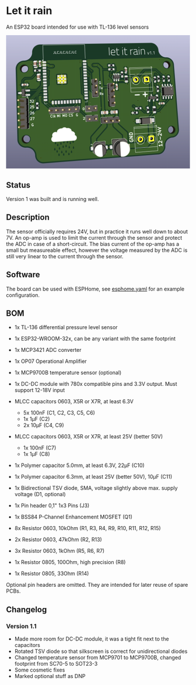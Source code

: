 # Let it rain

An ESP32 board intended for use with TL-136 level sensors

![Rendering of the PCB](pcb_rendering.png)

## Status

Version 1 was built and is running well.

## Description

The sensor officially requires 24V, but in practice it runs well down to about 7V.
An op-amp is used to limit the current through the sensor and protect the ADC in case
of a short-circuit. The bias current of the op-amp has a small but measureable effect,
however the voltage measured by the ADC is still very linear to the current through the
sensor.

## Software

The board can be used with ESPHome, see [esphome.yaml](esphome.yaml) for an example configuration.

## BOM

 - 1x TL-136 differential pressure level sensor
 - 1x ESP32-WROOM-32x, can be any variant with the same footprint
 - 1x MCP3421 ADC converter
 - 1x OP07 Operational Amplifier
 - 1x MCP9700B temperature sensor (optional)
 - 1x DC-DC module with 780x compatible pins and 3.3V output. Must support 12-18V input

 - MLCC capacitors 0603, X5R or X7R, at least 6.3V
   - 5x 100nF (C1, C2, C3, C5, C6)
   - 1x 1µF (C2)
   - 2x 10µF (C4, C9)
 - MLCC capacitors 0603, X5R or X7R, at least 25V (better 50V)
   - 1x 100nF (C7)
   - 1x 1µF (C8)
 - 1x Polymer capacitor 5.0mm, at least 6.3V, 22µF (C10)
 - 1x Polymer capacitor 6.3mm, at least 25V (better 50V), 10µF (C11)
 - 1x Bidirectional TSV diode, SMA, voltage slightly above max. supply voltage (D1, optional)
 - 1x Pin header 0,1" 1x3 Pins (J3)
 - 1x BSS84 P-Channel Enhancement MOSFET (Q1)
 - 8x Resistor 0603, 10kOhm (R1, R3, R4, R9, R10, R11, R12, R15)
 - 2x Resistor 0603, 47kOhm (R2, R13)
 - 3x Resistor 0603, 1kOhm (R5, R6, R7)
 - 1x Resistor 0805, 100Ohm, high precision (R8)
 - 1x Resistor 0805, 33Ohm (R14)

Optional pin headers are omitted. They are intended for later reuse of spare PCBs.

## Changelog

### Version 1.1

- Made more room for DC-DC module, it was a tight fit next to the capacitors
- Rotated TSV diode so that silkscreen is correct for unidirectional diodes
- Changed temperature sensor from MCP9701 to MCP9700B, changed footprint from SC70-5 to SOT23-3
- Some cosmetic fixes
- Marked optional stuff as DNP
